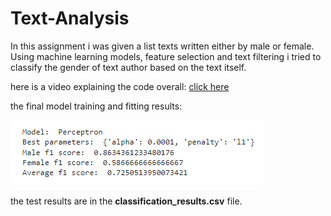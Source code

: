 # Text-Analysis
In this assignment i was given a list texts written either by male or female.
Using machine learning models, feature selection and text filtering i tried to classify 
the gender of text author based on the text itself.

here is a video explaining the code overall: <a href="https://www.youtube.com/watch?v=3PElS2JP658">click here</a>

the final model training and fitting results:


<img src="https://github.com/roeelq323/Text-Analysis/blob/main/results.png">

the test results are in the <b>classification_results.csv</b> file.



